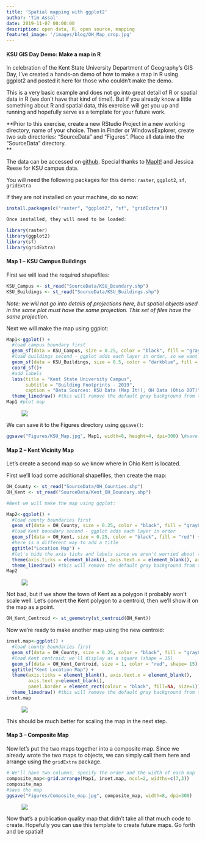 ```yaml
---
title: 'Spatial mapping with ggplot2'
author: 'Tim Assal'
date: 2019-11-07 00:00:00
description: open data, R, open source, mapping
featured_image: '/images/blog/OH_Map_crop.jpg'
---
```


#### KSU GIS Day Demo: Make a map in R

In celebration of the Kent State University Department of Geography’s
GIS Day, I’ve created a hands-on demo of how to make a map in R using
ggplot2 and posted it here for those who couldn’t make the demo.

This is a very basic example and does not go into great detail of R or
spatial data in R (we don’t have that kind of time!). But if you already
know a little something about R and spatial data, this exercise will get
you up and running and hopefully serve as a template for your future
work.

**Prior to this exercise, create a new RStudio Project in a new working
directory, name of your choice. Then in Finder or WindowsExplorer,
create two sub directories: “SourceData” and “Figures”. Place all data
into the “SourceData” directory.\
**

The data can be accessed on
[github](https://github.com/tjassal/Map-with-ggplot).
Special thanks to
[MapIt!](https://www.library.kent.edu/map-library/map-it) and Jessica
Reese for KSU campus data.

You will need the following packages for this demo: `raster`, `ggplot2`,
`sf`, `gridExtra`

If they are not installed on your machine, do so now:

```r
install.packages(c("raster", "ggplot2", "sf", "gridExtra"))

Once installed, they will need to be loaded:

library(raster)
library(ggplot2)
library(sf)
library(gridExtra)
```

#### Map 1 – KSU Campus Buildings

First we will load the required shapefiles:

```r
KSU_Campus <- st_read("SourceData/KSU_Boundary.shp")
KSU_Buildings <- st_read("SourceData/KSU_Buildings.shp")
```

*Note: we will not go into details of projections here, but spatial
objects used in the same plot must have the same projection. This set of
files have the same projection.*

Next we will make the map using ggplot:

```r
Map1<-ggplot() +
  #load campus boundary first
  geom_sf(data = KSU_Campus, size = 0.25, color = "black", fill = "gray80") + 
  #load buildings second - ggplot adds each layer in order, so we want buildings on top
  geom_sf(data = KSU_Buildings, size = 0.5, color = "darkblue", fill = "yellow") +
  coord_sf()+
  #add labels
  labs(title = "Kent State University Campus",
       subtitle = "Building Footprints - 2019", 
       caption = "Data Sources: KSU Data (Map It!); OH Data (Ohio DOT)")+
  theme_linedraw() #this will remove the default gray background from the map
Map1 #plot map
```

<figure>
  <img src='../../images/blog/ksu-map1.png'>
</figure>

We can save it to the Figures directory using `ggsave()`:

```r
ggsave("Figures/KSU_Map.jpg", Map1, width=8, height=4, dpi=300) \#save map
```

#### Map 2 – Kent Vicinity Map

Let’s create a second map so we know where in Ohio Kent is located.

First we’ll load some additional shapefiles, then create the map:

```r
OH_County <- st_read("SourceData/OH_Counties.shp")
OH_Kent <- st_read("SourceData/Kent_OH_Boundary.shp")

#Next we will make the map using ggplot:

Map2<-ggplot() +
  #load county boundaries first
  geom_sf(data = OH_County, size = 0.25, color = "black", fill = "gray80") + 
  #load Kent boundary second - ggplot adds each layer in order
  geom_sf(data = OH_Kent, size = 0.25, color = "black", fill = "red") +
  #here is a different way to add a title
  ggtitle("Location Map") + 
  #let's hide the axis ticks and labels since we aren't worried about those details at this scale
  theme(axis.ticks = element_blank(), axis.text.x = element_blank(), axis.text.y=element_blank())+
  theme_linedraw() #this will remove the default gray background from the map
Map2
```
<figure>
  <img src='../../images/blog/ksu-map2a.png'>
</figure>

Not bad, but if we show the town of Kent as a polygon it probably won’t
scale well. Let’s convert the Kent polygon to a centroid, then we’ll
show it on the map as a point.

```r
OH_Kent_Centroid <- st_geometry(st_centroid(OH_Kent))
```
Now we’re ready to make another map using the new centroid:

```r
inset.map<-ggplot() +
  #load county boundaries first
  geom_sf(data = OH_County, size = 0.25, color = "black", fill = "gray80") + 
  #load Kent centroid; we'll display as a square (shape = 15)
  geom_sf(data = OH_Kent_Centroid, size = 1, color = "red", shape= 15) +
  ggtitle("Kent Location Map") + 
  theme(axis.ticks = element_blank(), axis.text.x = element_blank(), 
        axis.text.y=element_blank(),
        panel.border = element_rect(colour = "black", fill=NA, size=1))+
  theme_linedraw() #this will remove the default gray background from the map
inset.map
```
<figure>
  <img src='../../images/blog/ksu-map2b.png'>
</figure>

This should be much better for scaling the map in the next step.

#### Map 3 – Composite Map

Now let’s put the two maps together into a composite map. Since we
already wrote the two maps to objects, we can simply call them here and
arrange using the `gridExtra` package.

```r
# We'll have two columns, specify the order and the width of each map
composite_map<-grid.arrange(Map1, inset.map, ncol=2, widths=c(7,3))
composite_map
#save the map
ggsave("Figures/Composite_map.jpg", composite_map, width=8, dpi=300)
```

<figure>
  <img src='../../images/blog/ksu-map3.png'>
</figure>

Now that’s a publication quality map that didn’t take all that much code to
create. Hopefully you can use this template to create future maps. Go
forth and be spatial!

